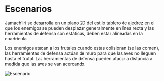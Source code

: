 # Escenarios
Jamach’iri se desarrolla en un plano 2D del estilo tablero de ajedrez en el que los
enemigos se pueden desplazar generalmente en línea recta y las herramientas de defensa
son estáticas, deben estar alineadas en la cuadricula.

Los enemigos atacan a los frutales cuando estas colisionan (se las comen), las
herramientas de defensa actúan de muro para que las aves no lleguen hasta el frutal. Las
herramientas de defensa pueden atacar a distancia a medida que las aves se van
acercando.

![Escenario](/img/escenario.png "Escenario")